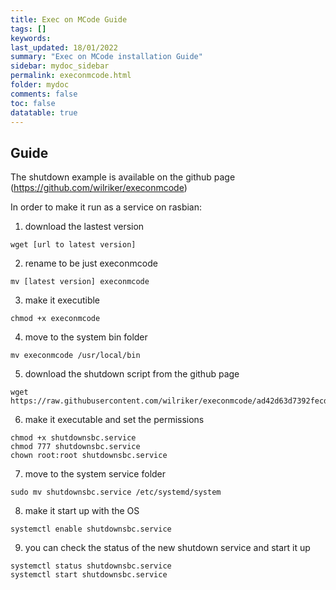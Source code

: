 ```yaml
---
title: Exec on MCode Guide
tags: []
keywords: 
last_updated: 18/01/2022
summary: "Exec on MCode installation Guide"
sidebar: mydoc_sidebar
permalink: execonmcode.html
folder: mydoc
comments: false
toc: false
datatable: true
---
```


## Guide

The shutdown example is available on the github page (https://github.com/wilriker/execonmcode)  
 
In order to make it run as a service on rasbian:  
1. download the lastest version  
```
wget [url to latest version]
```  

2. rename to be just execonmcode  
```
mv [latest version] execonmcode
```  

3. make it executible  
```
chmod +x execonmcode
```  

4. move to the system bin folder  
```
mv execonmcode /usr/local/bin
```  

5. download the shutdown script from the github page  
```
wget https://raw.githubusercontent.com/wilriker/execonmcode/ad42d63d7392fecd7a21a69921b1dc70293d44ac/shutdownsbc.service
```  

6. make it executable and set the permissions  
```
chmod +x shutdownsbc.service
chmod 777 shutdownsbc.service
chown root:root shutdownsbc.service
```  

7. move to the system service folder  
```
sudo mv shutdownsbc.service /etc/systemd/system
```  

8. make it start up with the OS  
```
systemctl enable shutdownsbc.service
```

9. you can check the status of the new shutdown service and start it up  
```
systemctl status shutdownsbc.service
systemctl start shutdownsbc.service
```